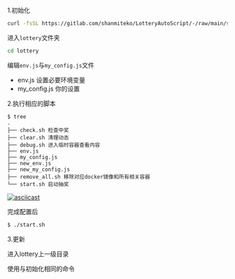 1.初始化

```bash
curl -fsSL https://gitlab.com/shanmiteko/LotteryAutoScript/-/raw/main/script/docker/init.sh | sudo bash
```

进入`lottery`文件夹

```bash
cd lottery
```

编辑`env.js`与`my_config.js`文件

- env.js 设置必要环境变量
- my_config.js 你的设置

2.执行相应的脚本
```
$ tree
.
├── check.sh 检查中奖
├── clear.sh 清理动态
├── debug.sh 进入临时容器查看内容
├── env.js
├── my_config.js
├── new_env.js
├── new_my_config.js
├── remove_all.sh 移除对应docker镜像和所有相关容器
└── start.sh 启动抽奖
```
[![asciicast](https://asciinema.org/a/453237.svg)](https://asciinema.org/a/453237)

完成配置后

```sh
$ ./start.sh
```
3.更新

进入lottery上一级目录

使用与初始化相同的命令